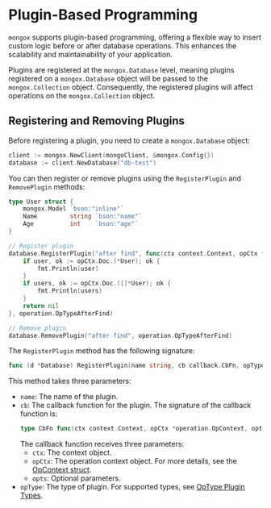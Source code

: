 # Plugin-Based Programming

`mongox` supports plugin-based programming, offering a flexible way to insert custom logic before or after database operations. This enhances the scalability and maintainability of your application.

Plugins are registered at the `mongox.Database` level, meaning plugins registered on a `mongox.Database` object will be passed to the `mongox.Collection` object. Consequently, the registered plugins will affect operations on the `mongox.Collection` object.

## Registering and Removing Plugins

Before registering a plugin, you need to create a `mongox.Database` object:

```go
client := mongox.NewClient(mongoClient, &mongox.Config{})
database := client.NewDatabase("db-test")
```

You can then register or remove plugins using the `RegisterPlugin` and `RemovePlugin` methods:

```go
type User struct {
	mongox.Model `bson:"inline"`
	Name         string `bson:"name"`
	Age          int    `bson:"age"`
}

// Register plugin
database.RegisterPlugin("after find", func(ctx context.Context, opCtx *operation.OpContext, opts ...any) error {
    if user, ok := opCtx.Doc.(*User); ok {
        fmt.Println(user)
    }
    if users, ok := opCtx.Doc.([]*User); ok {
        fmt.Println(users)
    }
    return nil
}, operation.OpTypeAfterFind)

// Remove plugin
database.RemovePlugin("after find", operation.OpTypeAfterFind)
```

The `RegisterPlugin` method has the following signature:

```go
func (d *Database) RegisterPlugin(name string, cb callback.CbFn, opType operation.OpType)
```

This method takes three parameters:
- `name`: The name of the plugin.
- `cb`: The callback function for the plugin. The signature of the callback function is:
    ```go
    type CbFn func(ctx context.Context, opCtx *operation.OpContext, opts ...any) error
    ```
  The callback function receives three parameters:
    - `ctx`: The context object.
    - `opCtx`: The operation context object. For more details, see the [OpContext struct](op-context).
    - `opts`: Optional parameters.
- `opType`: The type of plugin. For supported types, see [OpType Plugin Types](op-type).
